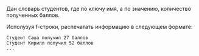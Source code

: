 Дан словарь студентов, где по ключу имя, а по значению, количество полученных баллов.

Исполузуя f-строки, распечатать информацию в следующем формате:
```text
Студент Саша получил 27 баллов
Студент Кирилл получил 52 баллов
...
```
